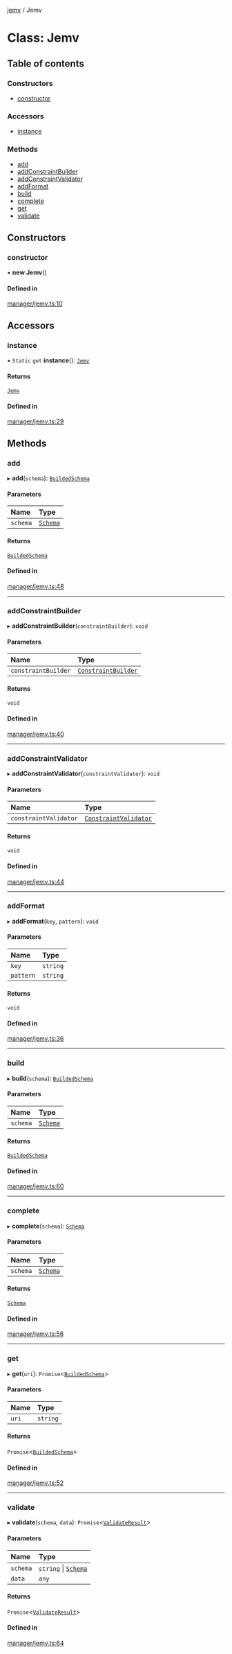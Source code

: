 [jemv](../README.md) / Jemv

# Class: Jemv

## Table of contents

### Constructors

- [constructor](Jemv.md#constructor)

### Accessors

- [instance](Jemv.md#instance)

### Methods

- [add](Jemv.md#add)
- [addConstraintBuilder](Jemv.md#addconstraintbuilder)
- [addConstraintValidator](Jemv.md#addconstraintvalidator)
- [addFormat](Jemv.md#addformat)
- [build](Jemv.md#build)
- [complete](Jemv.md#complete)
- [get](Jemv.md#get)
- [validate](Jemv.md#validate)

## Constructors

### constructor

• **new Jemv**()

#### Defined in

[manager/jemv.ts:10](https://github.com/FlavioLionelRita/jemv/blob/b3abfe7/src/lib/manager/jemv.ts#L10)

## Accessors

### instance

• `Static` `get` **instance**(): [`Jemv`](Jemv.md)

#### Returns

[`Jemv`](Jemv.md)

#### Defined in

[manager/jemv.ts:29](https://github.com/FlavioLionelRita/jemv/blob/b3abfe7/src/lib/manager/jemv.ts#L29)

## Methods

### add

▸ **add**(`schema`): [`BuildedSchema`](../interfaces/BuildedSchema.md)

#### Parameters

| Name | Type |
| :------ | :------ |
| `schema` | [`Schema`](../interfaces/Schema.md) |

#### Returns

[`BuildedSchema`](../interfaces/BuildedSchema.md)

#### Defined in

[manager/jemv.ts:48](https://github.com/FlavioLionelRita/jemv/blob/b3abfe7/src/lib/manager/jemv.ts#L48)

___

### addConstraintBuilder

▸ **addConstraintBuilder**(`constraintBuilder`): `void`

#### Parameters

| Name | Type |
| :------ | :------ |
| `constraintBuilder` | [`ConstraintBuilder`](../interfaces/ConstraintBuilder.md) |

#### Returns

`void`

#### Defined in

[manager/jemv.ts:40](https://github.com/FlavioLionelRita/jemv/blob/b3abfe7/src/lib/manager/jemv.ts#L40)

___

### addConstraintValidator

▸ **addConstraintValidator**(`constraintValidator`): `void`

#### Parameters

| Name | Type |
| :------ | :------ |
| `constraintValidator` | [`ConstraintValidator`](../interfaces/ConstraintValidator.md) |

#### Returns

`void`

#### Defined in

[manager/jemv.ts:44](https://github.com/FlavioLionelRita/jemv/blob/b3abfe7/src/lib/manager/jemv.ts#L44)

___

### addFormat

▸ **addFormat**(`key`, `pattern`): `void`

#### Parameters

| Name | Type |
| :------ | :------ |
| `key` | `string` |
| `pattern` | `string` |

#### Returns

`void`

#### Defined in

[manager/jemv.ts:36](https://github.com/FlavioLionelRita/jemv/blob/b3abfe7/src/lib/manager/jemv.ts#L36)

___

### build

▸ **build**(`schema`): [`BuildedSchema`](../interfaces/BuildedSchema.md)

#### Parameters

| Name | Type |
| :------ | :------ |
| `schema` | [`Schema`](../interfaces/Schema.md) |

#### Returns

[`BuildedSchema`](../interfaces/BuildedSchema.md)

#### Defined in

[manager/jemv.ts:60](https://github.com/FlavioLionelRita/jemv/blob/b3abfe7/src/lib/manager/jemv.ts#L60)

___

### complete

▸ **complete**(`schema`): [`Schema`](../interfaces/Schema.md)

#### Parameters

| Name | Type |
| :------ | :------ |
| `schema` | [`Schema`](../interfaces/Schema.md) |

#### Returns

[`Schema`](../interfaces/Schema.md)

#### Defined in

[manager/jemv.ts:56](https://github.com/FlavioLionelRita/jemv/blob/b3abfe7/src/lib/manager/jemv.ts#L56)

___

### get

▸ **get**(`uri`): `Promise`<[`BuildedSchema`](../interfaces/BuildedSchema.md)\>

#### Parameters

| Name | Type |
| :------ | :------ |
| `uri` | `string` |

#### Returns

`Promise`<[`BuildedSchema`](../interfaces/BuildedSchema.md)\>

#### Defined in

[manager/jemv.ts:52](https://github.com/FlavioLionelRita/jemv/blob/b3abfe7/src/lib/manager/jemv.ts#L52)

___

### validate

▸ **validate**(`schema`, `data`): `Promise`<[`ValidateResult`](../interfaces/ValidateResult.md)\>

#### Parameters

| Name | Type |
| :------ | :------ |
| `schema` | `string` \| [`Schema`](../interfaces/Schema.md) |
| `data` | `any` |

#### Returns

`Promise`<[`ValidateResult`](../interfaces/ValidateResult.md)\>

#### Defined in

[manager/jemv.ts:64](https://github.com/FlavioLionelRita/jemv/blob/b3abfe7/src/lib/manager/jemv.ts#L64)
